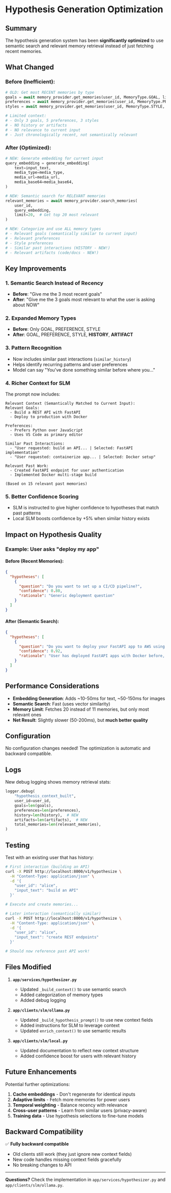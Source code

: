 # Hypothesis Generation Optimization

## Summary

The hypothesis generation system has been **significantly optimized** to use semantic search and relevant memory retrieval instead of just fetching recent memories.

## What Changed

### Before (Inefficient):
```python
# OLD: Get most RECENT memories by type
goals = await memory_provider.get_memories(user_id, MemoryType.GOAL, limit=3)
preferences = await memory_provider.get_memories(user_id, MemoryType.PREFERENCE, limit=5)
styles = await memory_provider.get_memories(user_id, MemoryType.STYLE, limit=3)

# Limited context:
# - Only 3 goals, 5 preferences, 3 styles
# - NO history or artifacts
# - NO relevance to current input
# - Just chronologically recent, not semantically relevant
```

### After (Optimized):
```python
# NEW: Generate embedding for current input
query_embedding = generate_embedding(
    text=input_text,
    media_type=media_type,
    media_url=media_url,
    media_base64=media_base64,
)

# NEW: Semantic search for RELEVANT memories
relevant_memories = await memory_provider.search_memories(
    user_id,
    query_embedding,
    limit=20,  # Get top 20 most relevant
)

# NEW: Categorize and use ALL memory types
# - Relevant goals (semantically similar to current input)
# - Relevant preferences
# - Style preferences
# - Similar past interactions (HISTORY - NEW!)
# - Relevant artifacts (code/docs - NEW!)
```

## Key Improvements

### 1. **Semantic Search Instead of Recency**
- **Before**: "Give me the 3 most recent goals"
- **After**: "Give me the 3 goals most relevant to what the user is asking about NOW"

### 2. **Expanded Memory Types**
- **Before**: Only GOAL, PREFERENCE, STYLE
- **After**: GOAL, PREFERENCE, STYLE, **HISTORY**, **ARTIFACT**

### 3. **Pattern Recognition**
- Now includes similar past interactions (`similar_history`)
- Helps identify recurring patterns and user preferences
- Model can say "You've done something similar before where you..."

### 4. **Richer Context for SLM**
The prompt now includes:
```
Relevant Context (Semantically Matched to Current Input):
Relevant Goals:
  - Build a REST API with FastAPI
  - Deploy to production with Docker

Preferences:
  - Prefers Python over JavaScript
  - Uses VS Code as primary editor

Similar Past Interactions:
  - "User requested: build an API... | Selected: FastAPI implementation"
  - "User requested: containerize app... | Selected: Docker setup"

Relevant Past Work:
  - Created FastAPI endpoint for user authentication
  - Implemented Docker multi-stage build

(Based on 15 relevant past memories)
```

### 5. **Better Confidence Scoring**
- SLM is instructed to give higher confidence to hypotheses that match past patterns
- Local SLM boosts confidence by +5% when similar history exists

## Impact on Hypothesis Quality

### Example: User asks "deploy my app"

#### Before (Recent Memories):
```json
{
  "hypotheses": [
    {
      "question": "Do you want to set up a CI/CD pipeline?",
      "confidence": 0.80,
      "rationale": "Generic deployment question"
    }
  ]
}
```

#### After (Semantic Search):
```json
{
  "hypotheses": [
    {
      "question": "Do you want to deploy your FastAPI app to AWS using Docker, similar to your previous setup?",
      "confidence": 0.92,
      "rationale": "User has deployed FastAPI apps with Docker before, and recent work shows AWS preference"
    }
  ]
}
```

## Performance Considerations

- **Embedding Generation**: Adds ~10-50ms for text, ~50-150ms for images
- **Semantic Search**: Fast (uses vector similarity)
- **Memory Limit**: Fetches 20 instead of 11 memories, but only most relevant ones
- **Net Result**: Slightly slower (50-200ms), but **much better quality**

## Configuration

No configuration changes needed! The optimization is automatic and backward compatible.

## Logs

New debug logging shows memory retrieval stats:
```python
logger.debug(
    "hypothesis_context_built",
    user_id=user_id,
    goals=len(goals),
    preferences=len(preferences),
    history=len(history),  # NEW
    artifacts=len(artifacts),  # NEW
    total_memories=len(relevant_memories),
)
```

## Testing

Test with an existing user that has history:

```bash
# First interaction (building an API)
curl -X POST http://localhost:8000/v1/hypothesize \
  -H "Content-Type: application/json" \
  -d '{
    "user_id": "alice",
    "input_text": "build an API"
  }'

# Execute and create memories...

# Later interaction (semantically similar)
curl -X POST http://localhost:8000/v1/hypothesize \
  -H "Content-Type: application/json" \
  -d '{
    "user_id": "alice",
    "input_text": "create REST endpoints"
  }'

# Should now reference past API work!
```

## Files Modified

1. **`app/services/hypothesizer.py`**
   - Updated `_build_context()` to use semantic search
   - Added categorization of memory types
   - Added debug logging

2. **`app/clients/slm/ollama.py`**
   - Updated `_build_hypothesis_prompt()` to use new context fields
   - Added instructions for SLM to leverage context
   - Updated `enrich_context()` to use semantic results

3. **`app/clients/slm/local.py`**
   - Updated documentation to reflect new context structure
   - Added confidence boost for users with relevant history

## Future Enhancements

Potential further optimizations:

1. **Cache embeddings** - Don't regenerate for identical inputs
2. **Adaptive limits** - Fetch more memories for power users
3. **Temporal weighting** - Balance recency with relevance
4. **Cross-user patterns** - Learn from similar users (privacy-aware)
5. **Training data** - Use hypothesis selections to fine-tune models

## Backward Compatibility

✅ **Fully backward compatible**
- Old clients still work (they just ignore new context fields)
- New code handles missing context fields gracefully
- No breaking changes to API

---

**Questions?** Check the implementation in `app/services/hypothesizer.py` and `app/clients/slm/ollama.py`.

